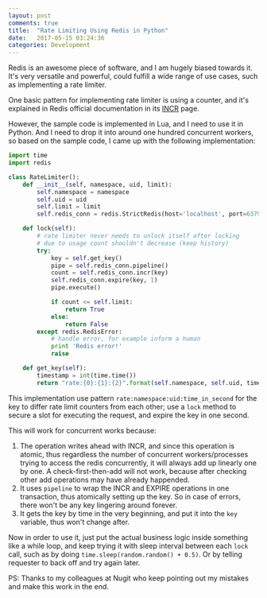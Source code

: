 ```yaml
---
layout: post
comments: true
title:  "Rate Limiting Using Redis in Python"
date:   2017-05-15 03:24:36
categories: Development
---
```


Redis is an awesome piece of software, and I am hugely biased towards it. It's very versatile and powerful, could fulfill a wide range of use cases, such as implementing a rate limiter.

One basic pattern for implementing rate limiter is using a counter, and it's explained in Redis official documentation in its [INCR](https://redis.io/commands/incr#pattern-rate-limiter) page.

However, the sample code is implemented in Lua, and I need to use it in Python. And I need to drop it into around one hundred concurrent workers, so based on the sample code, I came up with the following implementation:

``` python
import time
import redis

class RateLimiter():
    def __init__(self, namespace, uid, limit):
        self.namespace = namespace
        self.uid = uid
        self.limit = limit
        self.redis_conn = redis.StrictRedis(host='localhost', port=6379, db=0)

    def lock(self):
        # rate limiter never needs to unlock itself after locking
        # due to usage count shouldn't decrease (keep history)
        try:
            key = self.get_key()
            pipe = self.redis_conn.pipeline()
            count = self.redis_conn.incr(key)
            self.redis_conn.expire(key, 1)
            pipe.execute()

            if count <= self.limit:
                return True
            else:
                return False
        except redis.RedisError:
            # handle error, for example inform a human
            print 'Redis error!'
            raise

    def get_key(self):
        timestamp = int(time.time())
        return "rate:{0}:{1}:{2}".format(self.namespace, self.uid, timestamp)
```

This implementation use pattern `rate:namespace:uid:time_in_second` for the key to differ rate limit counters from each other; use a `lock` method to secure a slot for executing the request, and expire the key in one second.

This will work for concurrent works because:

1.  The operation writes ahead with INCR, and since this operation is atomic, thus regardless the number of concurrent workers/processes trying to access the redis concurrently, it will always add up linearly one by one. A check-first-then-add will not work, because after checking other add operations may have already happended.
2. It uses `pipeline` to wrap the INCR and EXPIRE operations in one transaction, thus atomically setting up the key. So in case of errors, there won't be any key lingering around forever.
3. It gets the key by time in the very beginning, and put it into the `key` variable, thus won't change after.

Now in order to use it, just put the actual business logic inside something like a while loop, and keep trying it with sleep interval between each `lock` call, such as by doing `time.sleep(random.random() + 0.5)`. Or by telling requester to back off and try again later.

PS: Thanks to my colleagues at Nugit who keep pointing out my mistakes and make this work in the end.

